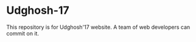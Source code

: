 # Udghosh-17
This repository is for Udghosh'17 website. A team of web developers can commit on it. 

